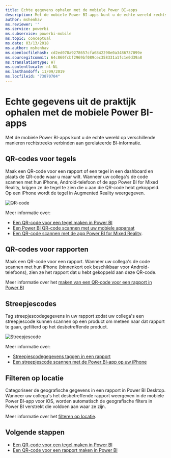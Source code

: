 ```yaml
---
title: Echte gegevens ophalen met de mobiele Power BI-apps
description: Met de mobiele Power BI-apps kunt u de echte wereld rechtstreeks verbinden aan gerelateerde BI-informatie, zonder dat u hoeft te zoeken.
author: mshenhav
ms.reviewer: ''
ms.service: powerbi
ms.subservice: powerbi-mobile
ms.topic: conceptual
ms.date: 03/13/2018
ms.author: mshenhav
ms.openlocfilehash: cd2ed078a9278657cfa6842298e0a3486737099e
ms.sourcegitcommit: 64c860fcbf2969bf089cec358331a1fc1e0d39a8
ms.translationtype: HT
ms.contentlocale: nl-NL
ms.lasthandoff: 11/09/2019
ms.locfileid: "73870704"
---
```

# <a name="get-data-from-the-real-world-with-the-power-bi-mobile-apps"></a>Echte gegevens uit de praktijk ophalen met de mobiele Power BI-apps
Met de mobiele Power BI-apps kunt u de echte wereld op verschillende manieren rechtstreeks verbinden aan gerelateerde BI-informatie. 

## <a name="qr-codes-for-tiles"></a>QR-codes voor tegels
Maak een QR-code voor een rapport of een tegel in een dashboard en plaats de QR-code waar u maar wilt. Wanneer uw collega's de code scannen met hun iPhone, Android-telefoon of de app Power BI for Mixed Reality, krijgen ze de tegel te zien die u aan die QR-code hebt gekoppeld. Op een iPhone wordt de tegel in Augmented Reality weergegeven.

![QR-code](./media/mobile-apps-data-in-real-world-context/power-bi-ios-qr-ar-scanner-small.png)

Meer informatie over:

* [Een QR-code voor een tegel maken in Power BI](../../service-create-qr-code-for-tile.md)
* [Een Power BI QR-code scannen met uw mobiele apparaat](mobile-apps-qr-code.md)
* [Een QR-code scannen met de app Power BI for Mixed Reality](mobile-mixed-reality-app.md#scan-a-report-qr-code-in-holographic-view).

## <a name="qr-codes-for-reports"></a>QR-codes voor rapporten
Maak een QR-code voor een rapport.  Wanneer uw collega's de code scannen met hun iPhone (binnenkort ook beschikbaar voor Android-telefoons), zien ze het rapport dat u hebt gekoppeld aan deze QR-code. 

Meer informatie over het [maken van een QR-code voor een rapport in Power BI](../../service-create-qr-code-for-report.md)

## <a name="barcodes"></a>Streepjescodes
Tag streepjescodegegevens in uw rapport zodat uw collega's een streepjescode kunnen scannen op een product om meteen naar dat rapport te gaan, gefilterd op het desbetreffende product.

![Streepjescode](./media/mobile-apps-data-in-real-world-context/power-bi-barcode-scanner.png)

Meer informatie over:

* [Streepjescodegegevens taggen in een rapport](../../desktop-mobile-barcodes.md)
* [Een streepjescode scannen met de Power BI-app op uw iPhone](mobile-apps-scan-barcode-iphone.md)

## <a name="filter-by-location"></a>Filteren op locatie
Categoriseer de geografische gegevens in een rapport in Power BI Desktop. Wanneer uw collega's het desbetreffende rapport weergeven in de mobiele Power BI-app voor iOS, worden automatisch de geografische filters in Power BI verstrekt die voldoen aan waar ze zijn.

Meer informatie over het [filteren op locatie](mobile-apps-geographic-filtering.md).

## <a name="next-steps"></a>Volgende stappen
* [Een QR-code voor een tegel maken in Power BI](../../service-create-qr-code-for-tile.md)
* [Een QR-code voor een rapport maken in Power BI](../../service-create-qr-code-for-report.md)

